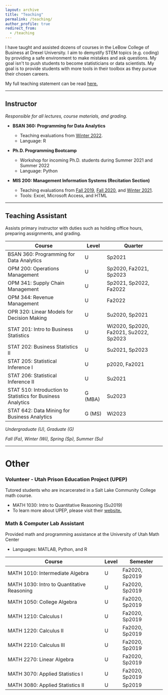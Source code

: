 ```yaml
---
layout: archive
title: "Teaching"
permalink: /teaching/
author_profile: true
redirect_from:
  - /teaching
---
```


I have taught and assisted dozens of courses in the LeBow College of Business at Drexel University. I aim to demystify STEM topics (e.g. coding) by providing a safe environment to make mistakes and ask questions. My goal isn't to push students to become statisticians or data scientists. My goal is to provide students with more tools in their toolbox as they pursue their chosen careers. 


My full teaching statement can be read <a href="/files/BuhlerTeachingStatement.pdf" target="_blank" rel="noopener noreferrer"> here. </a> 

---

## Instructor
*Responsible for all lectures, course materials, and grading.*
- **BSAN 360: Programming for Data Analytics**
	- Teaching evaluations from <a href="/files/BSAN-360_Winter2022.pdf" target="_blank" rel="noopener noreferrer">Winter 2022</a>.
	- Language: R


- **Ph.D. Programming Bootcamp**
	- Workshop for incoming Ph.D. students during Summer 2021 and Summer 2022
	- Language: Python 

- **MIS 200: Management Information Systems (Recitation Section)**

	- Teaching evaluations from <a href="/files/MIS-200_Fall2019.pdf" target="_blank" rel="noopener noreferrer">Fall 2019</a>,  <a href="/files/MIS-200_Fall2020.pdf" target="_blank" rel="noopener noreferrer">Fall 2020</a>, and <a href="/files/MIS-200_Winter2021.pdf" target="_blank" rel="noopener noreferrer">Winter 2021</a>. 
	-  Tools: Excel, Microsoft Access, and HTML
	
---

## Teaching Assistant
Assists primary instructor with duties such as holding office hours, preparing assignments, and grading.

| Course | Level | Quarter |
| ---- | --- | --- |
| BSAN 360: Programming for Data Analytics | U | Sp2021 |
| OPM 200: Operations Management | U | Sp2020, Fa2021, Sp2023 |
| OPM 341: Supply Chain Management | U | Sp2021, Sp2022, Fa2022 |
| OPM 344: Revenue Management | U | Fa2022 |
| OPR 320: Linear Models for Decision Making | U | Su2020, Sp2021 |
| STAT 201: Intro to Business Statistics | U | Wi2020, Sp2020, Fa2021, Su2022, Sp2023 |
| STAT 202: Business Statistics II | U | Su2021, Sp2023 |
| STAT 205: Statistical Inference I  | U | p2020, Fa2021 |
| STAT 206: Statistical Inference II | U | Su2021 |
| STAT 510: Introduction to Statistics for Business Analytics | G (MBA) | Su2023 |
| STAT 642: Data Mining for Business Analytics  | G (MS) | Wi2023 |

*Undergraduate (U), Graduate (G)*

*Fall (Fa), Winter (Wi), Spring (Sp), Summer (Su)*

---

# Other
### Volunteer - Utah Prison Education Project (UPEP) 
Tutored students who are incarcerated in a Salt Lake Community College math course.
- MATH 1030: Intro to Quantitative Reasoning (Su2019)
- To learn more about UPEP,  please visit their <a href="https://prisoneducationproject.utah.edu/" target="_blank" rel="noopener noreferrer">website.</a>


### Math \& Computer Lab Assistant  
Provided math and programming assistance at the University of Utah Math Center 

- Languages: MATLAB, Python, and R 

| Course | Level | Semester |
| ---- | --- | --- |
| MATH 1010: Intermediate Algebra | U | Fa2020, Sp2019 |
| MATH 1030: Intro to Quantitative Reasoning| U | Fa2020, Sp2019 |
| MATH 1050: College Algebra | U | Fa2020, Sp2019 |
| MATH 1210: Calculus I | U | Fa2020, Sp2019 |
| MATH 1220: Calculus II | U | Fa2020, Sp2019 |
| MATH 2210: Calculus III | U | Fa2020, Sp2019 |
| MATH 2270: Linear Algebra | U | Fa2020, Sp2019 |
| MATH 3070: Applied Statistics I  | U | Fa2020, Sp2019 |
| MATH 3080: Applied Statistics II| U | Sp2019 |

